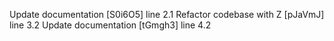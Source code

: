 Update documentation [S0i6O5] line 2.1
Refactor codebase with Z [pJaVmJ] line 3.2
Update documentation [tGmgh3] line 4.2
